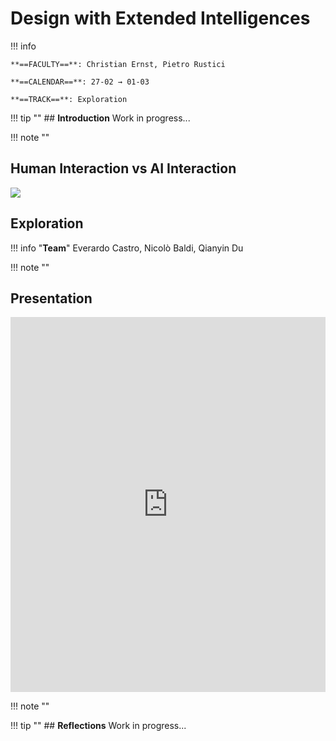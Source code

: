 # Design with Extended Intelligences

!!! info 
    
    **==FACULTY==**: Christian Ernst, Pietro Rustici    

    **==CALENDAR==**: 27-02 → 01-03

    **==TRACK==**: Exploration

<div style="clear:both;"></div>

!!! tip ""
    ## **Introduction**
    Work in progress...

!!! note ""

## **Human Interaction vs AI Interaction**
![](../images/EI201.gif)

## **Exploration**

!!! info "**Team**"
     Everardo Castro, Nicolò Baldi, Qianyin Du

!!! note ""

## **Presentation**

<iframe 
    src="https://docs.google.com/presentation/d/e/2PACX-1vRCEAKtLrddyYzd4zVLS_XmRyrmHRGYBBbnuV0HuqMbogN53jAJpV8d8dPy7tuUDyMElkmA_DlQos9c/embed?start=false&loop=false&delayms=3000" 
    frameborder="0" 
    width="100%" 
    height="600" 
    allowfullscreen="true" 
    mozallowfullscreen="true" 
    webkitallowfullscreen="true">
</iframe>

!!! note ""

!!! tip ""
    ## **Reflections**
    Work in progress...



